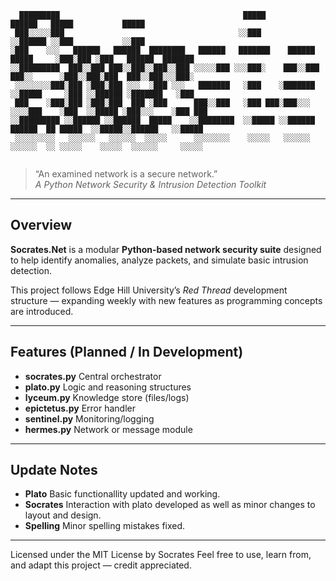 ```
  █████████                                         █████                        ██████   █████           █████   
 ███░░░░░███                                       ░░███                        ░░██████ ░░███           ░░███    
░███    ░░░   ██████   ██████  ████████   ██████   ███████    ██████   █████     ░███░███ ░███   ██████  ███████  
░░█████████  ███░░███ ███░░███░░███░░███ ░░░░░███ ░░░███░    ███░░███ ███░░      ░███░░███░███  ███░░███░░░███░   
 ░░░░░░░░███░███ ░███░███ ░░░  ░███ ░░░   ███████   ░███    ░███████ ░░█████     ░███ ░░██████ ░███████   ░███    
 ███    ░███░███ ░███░███  ███ ░███      ███░░███   ░███ ███░███░░░   ░░░░███    ░███  ░░█████ ░███░░░    ░███ ███
░░█████████ ░░██████ ░░██████  █████    ░░████████  ░░█████ ░░██████  ██████  ██ █████  ░░█████░░██████   ░░█████ 
 ░░░░░░░░░   ░░░░░░   ░░░░░░  ░░░░░      ░░░░░░░░    ░░░░░   ░░░░░░  ░░░░░░  ░░ ░░░░░    ░░░░░  ░░░░░░     ░░░░░  
                                                                                                          
```

> “An examined network is a secure network.”  
_A Python Network Security & Intrusion Detection Toolkit_

---

## Overview
**Socrates.Net** is a modular **Python-based network security suite** designed to help identify anomalies, analyze packets, and simulate basic intrusion detection.  

This project follows Edge Hill University’s *Red Thread* development structure — expanding weekly with new features as programming concepts are introduced.

---

## Features (Planned / In Development)
- **socrates.py**         Central orchestrator
- **plato.py**            Logic and reasoning structures
- **lyceum.py**           Knowledge store (files/logs)
- **epictetus.py**        Error handler
- **sentinel.py**         Monitoring/logging
- **hermes.py**           Network or message module

---

## Update Notes
- **Plato**               Basic functionallity updated and working.
- **Socrates**            Interaction with plato developed as well as minor changes to
                          layout and design.
- **Spelling**            Minor spelling mistakes fixed.

---

Licensed under the MIT License by Socrates
Feel free to use, learn from, and adapt this project — credit appreciated.
